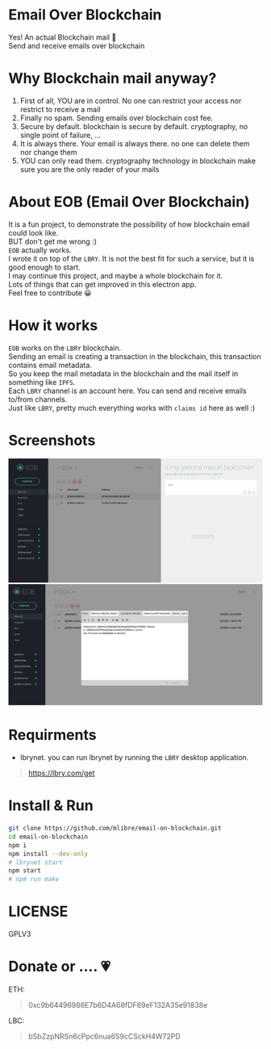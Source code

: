 # Email Over Blockchain
Yes! An actual Blockchain mail :green_heart:  
Send and receive emails over blockchain

# Why Blockchain mail anyway?
1. First of all, YOU are in control. No one can restrict your access nor restrict to receive a mail
2. Finally no spam. Sending emails over blockchain cost fee.
3. Secure by default. blockchain is secure by default. cryptography, no single point of failure, ...
4. It is always there. Your email is always there. no one can delete them nor change them
5. YOU can only read them. cryptography technology in blockchain make sure you are the only reader of your mails

# About EOB (Email Over Blockchain)
It is a fun project, to demonstrate the possibility of how blockchain email could look like.  
BUT don't get me wrong :)  
`EOB` actually works.  
I wrote it on top of the `LBRY`.  It is not the best fit for such a service, but it is good enough to start.  
I may continue this project, and maybe a whole blockchain for it.  
Lots of things that can get improved in this electron app.  
Feel free to contribute :grinning: 

# How it works
`EOB` works on the `LBRY` blockchain.  
Sending an email is creating a transaction in the blockchain, this transaction contains email metadata.  
So you keep the mail metadata in the blockchain and the mail itself in something like `IPFS`.  
Each `LBRY` channel is an account here. You can send and receive emails to/from channels.  
Just like `LBRY`, pretty much everything works with `claims id` here as well :)  

# Screenshots
![screenshot](screenshot.png)
![screenshot 2](screenshot_2.png)

# Requirments
* lbrynet. you can run lbrynet by running the `LBRY` desktop application.
> https://lbry.com/get

# Install & Run
```bash
git clone https://github.com/mlibre/email-on-blockchain.git
cd email-on-blockchain
npm i
npm install --dev-only
# lbrynet start
npm start
# npm run make
```

# LICENSE
GPLV3

Donate or .... :heartpulse:
=======
ETH:
> 0xc9b64496986E7b6D4A68fDF69eF132A35e91838e

LBC:
> bSbZzpNRSn6cPpc6nua6S9cCSckH4W72PD